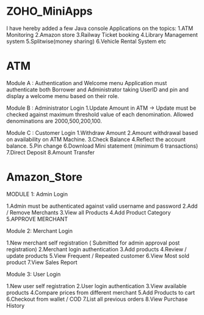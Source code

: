 # ZOHO_MiniApps
I have hereby added a few Java console Applications on the topics:
1.ATM Monitoring
2.Amazon store
3.Railway Ticket booking 
4.Library Management system
5.Splitwise(money sharing) 
6.Vehicle Rental System etc

# ATM
Module A : Authentication and Welcome menu 
Application must authenticate both Borrower and Administrator taking UserID and pin and display a welcome menu based on their role. 

Module B : Administrator Login
1.Update Amount in ATM -> Update must be checked against maximum threshold value of each denomination. Allowed denominations are 2000,500,200,100.

Module C : Customer Login
1.Withdraw Amount
2.Amount withdrawal based on availability on ATM Machine.
3.Check Balance
4.Reflect the account balance.
5.Pin change
6.Download Mini statement (minimum 6 transactions)
7.Direct Deposit
8.Amount Transfer

# Amazon_Store
MODULE 1: Admin Login

1.Admin must be authenticated against valid username and password
2.Add / Remove Merchants
3.View all Products
4.Add Product Category
5.APPROVE MERCHANT

Module 2: Merchant Login

1.New merchant self registration ( Submitted for admin approval post registration)
2.Merchant login authentication
3.Add products
4.Review / update products
5.View Frequent / Repeated customer
6.View Most sold product
7.View Sales Report

Module 3: User Login

1.New user self registration
2.User login authentication
3.View available products
4.Compare prices from different merchant
5.Add Products to cart
6.Checkout from wallet / COD
7.List all previous orders
8.View Purchase History

